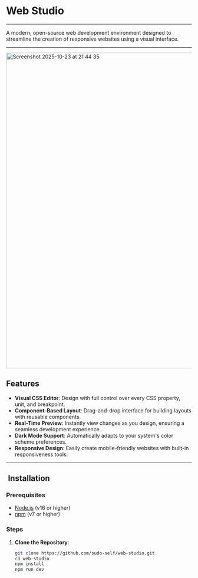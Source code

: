 # Web Studio
<hr>
A modern, open-source web development environment designed to streamline the creation of responsive websites using a visual interface.

---
<img width="1512" height="857" alt="Screenshot 2025-10-23 at 21 44 35" src="https://github.com/user-attachments/assets/76e2ea0d-7dd7-480a-b0d1-88bf693645c6" />


## Features

- **Visual CSS Editor**: Design with full control over every CSS property, unit, and breakpoint.
- **Component-Based Layout**: Drag-and-drop interface for building layouts with reusable components.
- **Real-Time Preview**: Instantly view changes as you design, ensuring a seamless development experience.
- **Dark Mode Support**: Automatically adapts to your system's color scheme preferences.
- **Responsive Design**: Easily create mobile-friendly websites with built-in responsiveness tools.

---

## ️ Installation

### Prerequisites

- [Node.js](https://nodejs.org/) (v16 or higher)
- [npm](https://www.npmjs.com/) (v7 or higher)

### Steps

1. **Clone the Repository**:

   ```bash
   git clone https://github.com/sudo-self/web-studio.git
   cd web-studio
   npm install
   npm run dev
   ```


